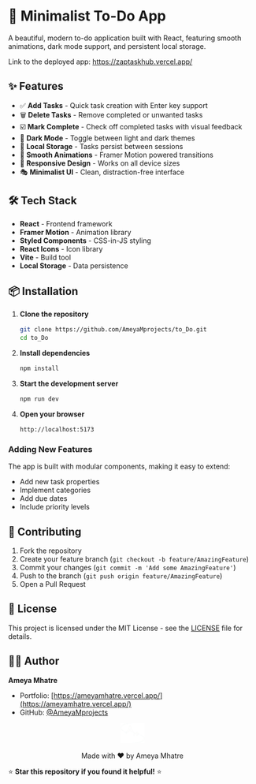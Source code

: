 # 🌟 Minimalist To-Do App

A beautiful, modern to-do application built with React, featuring smooth animations, dark mode support, and persistent local storage.

Link to the deployed app: https://zaptaskhub.vercel.app/



## ✨ Features

- ✅ **Add Tasks** - Quick task creation with Enter key support
- 🗑️ **Delete Tasks** - Remove completed or unwanted tasks
- ☑️ **Mark Complete** - Check off completed tasks with visual feedback
- 🌙 **Dark Mode** - Toggle between light and dark themes
- 💾 **Local Storage** - Tasks persist between sessions
- 🎨 **Smooth Animations** - Framer Motion powered transitions
- 📱 **Responsive Design** - Works on all device sizes
- 🎭 **Minimalist UI** - Clean, distraction-free interface


## 🛠️ Tech Stack

- **React** - Frontend framework
- **Framer Motion** - Animation library
- **Styled Components** - CSS-in-JS styling
- **React Icons** - Icon library
- **Vite** - Build tool
- **Local Storage** - Data persistence

## 📦 Installation

1. **Clone the repository**
   ```bash
   git clone https://github.com/AmeyaMprojects/to_Do.git
   cd to_Do
   ```

2. **Install dependencies**
   ```bash
   npm install
   ```

3. **Start the development server**
   ```bash
   npm run dev
   ```

4. **Open your browser**
   ```
   http://localhost:5173
   ```



### Adding New Features
The app is built with modular components, making it easy to extend:
- Add new task properties
- Implement categories
- Add due dates
- Include priority levels


## 🤝 Contributing

1. Fork the repository
2. Create your feature branch (`git checkout -b feature/AmazingFeature`)
3. Commit your changes (`git commit -m 'Add some AmazingFeature'`)
4. Push to the branch (`git push origin feature/AmazingFeature`)
5. Open a Pull Request

## 📝 License

This project is licensed under the MIT License - see the [LICENSE](LICENSE) file for details.

## 👨‍💻 Author

**Ameya Mhatre**
- Portfolio: [https://ameyamhatre.vercel.app/](https://ameyamhatre.vercel.app/)
- GitHub: [@AmeyaMprojects](https://github.com/AmeyaMprojects)



<div align="center">
  <img src="./public/logo-removebg-preview.png" alt="Logo" width="50" height="40">
  <p>Made with ❤️ by Ameya Mhatre</p>
</div>


⭐ **Star this repository if you found it helpful!** ⭐
